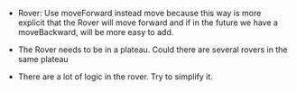 * Rover: Use moveForward instead move because this way is more explicit that the Rover will move forward and if in the future we have a moveBackward, will be more easy to add.


* The Rover needs to be in a plateau. Could there are several rovers in the same plateau
* There are a lot of logic in the rover. Try to simplify it.